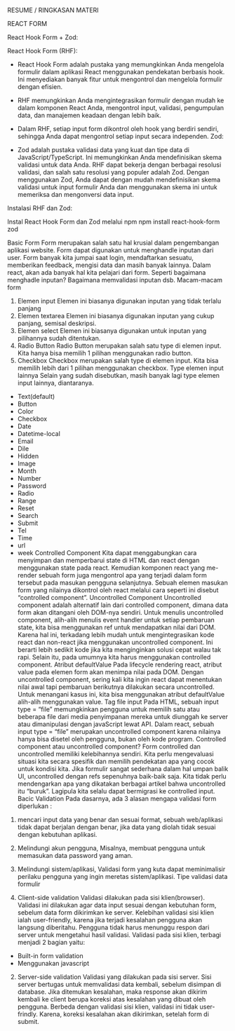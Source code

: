RESUME / RINGKASAN MATERI

REACT FORM

React Hook Form + Zod:

React Hook Form (RHF):

- React Hook Form adalah pustaka yang memungkinkan Anda mengelola formulir dalam aplikasi React menggunakan pendekatan berbasis hook. Ini menyediakan banyak fitur untuk mengontrol dan mengelola formulir dengan efisien.
- RHF memungkinkan Anda mengintegrasikan formulir dengan mudah ke dalam komponen React Anda, mengontrol input, validasi, pengumpulan data, dan manajemen keadaan dengan lebih baik.
- Dalam RHF, setiap input form dikontrol oleh hook yang berdiri sendiri, sehingga Anda dapat mengontrol setiap input secara independen.
Zod:

- Zod adalah pustaka validasi data yang kuat dan tipe data di JavaScript/TypeScript. Ini memungkinkan Anda mendefinisikan skema validasi untuk data Anda.
RHF dapat bekerja dengan berbagai resolusi validasi, dan salah satu resolusi yang populer adalah Zod. Dengan menggunakan Zod, Anda dapat dengan mudah mendefinisikan skema validasi untuk input formulir Anda dan menggunakan skema ini untuk memeriksa dan mengonversi data input.

Instalasi RHF dan Zod:

Instal React Hook Form dan Zod melalui npm
npm install react-hook-form zod

Basic Form
Form merupakan salah satu hal krusial dalam pengembangan aplikasi website. Form dapat digunakan untuk menghandle inputan dari user. Form banyak kita jumpai saat login, mendaftarkan sesuatu, memberikan feedback, mengisi data dan masih banyak lainnya. Dalam react, akan ada banyak hal kita pelajari dari form. Seperti bagaimana menghadle inputan? Bagaimana memvalidasi inputan dsb.
Macam-macam form

1. Elemen input
   Elemen ini biasanya digunakan inputan yang tidak terlalu panjang
2. Elemen textarea
   Elemen ini biasanya digunakan inputan yang cukup panjang, semisal deskripsi.
3. Elemen select
   Elemen ini biasanya digunakan untuk inputan yang pilihannya sudah ditentukan.
4. Radio Button
   Radio Button merupakan salah satu type di elemen input. Kita hanya bisa memilih 1 pilihan menggunakan radio button.
5. Checkbox
   Checkbox merupakan salah type di elemen input. Kita bisa memilih lebih dari 1 pilihan menggunakan checkbox.
   Type elemen input lainnya
   Selain yang sudah disebutkan, masih banyak lagi type elemen input lainnya, diantaranya.

- Text(default)
- Button
- Color
- Checkbox
- Date
- Datetime-local
- Email
- Dile
- Hidden
- Image
- Month
- Number
- Password
- Radio
- Range
- Reset
- Search
- Submit
- Tel
- Time
- url
- week
  Controlled Component
  Kita dapat menggabungkan cara menyimpan dan memperbarui state di HTML dan react dengan menggunakan state pada react. Kemudian komponen react yang me-render sebuah form juga mengontrol apa yang terjadi dalam form tersebut pada masukan pengguna selanjutnya. Sebuah elemen masukan form yang nilainya dikontrol oleh react melalui cara seperti ini disebut “controlled component”.
  Uncontrolled Component
  Uncontrolled component adalah alternatif lain dari controlled component, dimana data form akan ditangani oleh DOM-nya sendiri. Untuk menulis uncontrolled component, alih-alih menulis event handler untuk setiap pembaruan state, kita bisa menggunakan ref untuk mendapatkan nilai dari DOM. Karena hal ini, terkadang lebih mudah untuk mengintegrasikan kode react dan non-react jika menggunakan uncontrolled component. Ini berarti lebih sedikit kode jika kita menginginkan solusi cepat walau tak rapi. Selain itu, pada umumnya kita harus menggunakan controlled component.
  Atribut defaultValue
  Pada lifecycle rendering react, atribut value pada elemen form akan menimpa nilai pada DOM. Dengan uncontrolled component, sering kali kita ingin react dapat menentukan nilai awal tapi pembaruan berikutnya dilakukan secara uncontrolled. Untuk menangani kasus ini, kita bisa menggunakan atribut defaultValue alih-alih menggunakan value.
  Tag file input
  Pada HTML, sebuah input type = “file” memungkinkan pengguna untuk memilih satu atau beberapa file dari media penyimpanan mereka untuk diunggah ke server atau dimanipulasi dengan javaScript lewat API.
  Dalam react, sebuah input type = “file”  merupakan uncontrolled component karena nilainya hanya bisa disetel oleh pengguna, bukan oleh kode program.
  Controlled component atau uncontrolled component?
  Form controlled dan uncontrolled memiliki kelebihannya sendiri. Kita perlu mengevaluasi situasi kita secara spesifik dan memilih pendekatan apa yang cocok untuk kondisi kita. Jika formulir sangat sederhana dalam hal umpan balik UI, uncontrolled dengan refs sepenuhnya baik-baik saja. Kita tidak perlu mendengarkan apa yang dikatakan berbagai artikel bahwa uncontrolled itu “buruk”. Lagipula kita selalu dapat bermigrasi ke controlled input.
  Bacic Validation
  Pada dasarnya, ada 3 alasan mengapa validasi form diperlukan :

1. mencari input data yang benar dan sesuai format,
   sebuah web/aplikasi tidak dapat berjalan dengan benar, jika data yang diolah tidak sesuai dengan kebutuhan aplikasi.
2. Melindungi akun pengguna,
   Misalnya, membuat pengguna untuk memasukan data password yang aman.
3. Melindungi sistem/aplikasi,
   Validasi form yang kuta dapat meminimalisir perilaku pengguna yang ingin meretas sistem/aplikasi.
   Tipe validasi data formulir

1. Client-side validation
   Validasi dilakukan pada sisi klien(browser). Validasi ini dilakukan agar data input sesuai dengan kebutuhan form, sebelum data form dikirimkan ke server. Kelebihan validasi sisi klien ialah user-friendly, karena jika terjadi kesalahan pengguna akan langsung diberitahu. Pengguna tidak harus menunggu respon dari server untuk mengetahui hasil validasi.
   Validasi pada sisi klien, terbagi menjadi 2 bagian yaitu:

- Built-in form validation
- Menggunakan javascript

2. Server-side validation
   Validasi yang dilakukan pada sisi server. Sisi server bertugas untuk memvalidasi data kembali, sebelum disimpan di database. Jika ditemukan kesalahan, maka response akan dikirim kembali ke client berupa koreksi atas kesalahan yang dibuat oleh pengguna. Berbeda dengan validasi sisi klien, validasi ini tidak user-frindly. Karena, koreksi kesalahan akan dikirimkan, setelah form di submit.

